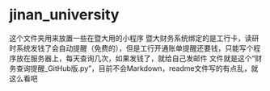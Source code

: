 # jinan_university
这个文件夹用来放置一些在暨大用的小程序
暨大财务系统绑定的是工行卡，读研时系统发钱了会自动提醒（免费的），但是工行开通账单提醒还要钱，只能写个程序放在服务器上，每天查询几次，如果发钱了，就给自己发邮件
文件就是这个“财务查询提醒_GitHub版.py”，目前不会Markdown，readme文件写的有点乱，就这么看吧
 
